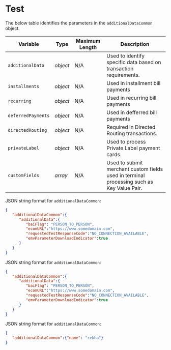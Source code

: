 # Test 

<!--
type: tab
titles: additionalDataCommon, JSON Example, example 3, example 4
-->

The below table identifies the parameters in the `additionalDataCommon` object.

| Variable | Type | Maximum Length | Description |
| --- | --- | --- | --- |
| `additionalData` | *object* | N/A | Used to identify specific data based on transaction requirements. |
| `installments` | *object* | N/A | Used in installment bill payments |
| `recurring` | *object* | N/A | Used in recurring bill payments |
| `deferredPayments` | *object* | N/A | Used in defferred bill payments |
| `directedRouting` | *object* | N/A | Required in Directed Routing transactions. |
| `privateLabel` | *object* | N/A | Used to process Private Label payment cards. |
| `customFields` | *array* | N/A | Used to submit merchant custom fields used in terminal processing such as Key Value Pair. |


<!-- type: tab -->

JSON string format for `additionalDataCommon`:

```json
{
   "additionalDataCommon":{
      "additionalData":{
         "baiFlag": "PERSON_TO_PERSON",
         "ecomURL":"https://www.somedomain.com",
         "requestedTestResponseCode":"NO_CONNECTION_AVAILABLE",
         "emvParameterDownloadIndicator":true
      }
   }
}
```

<!-- type: tab -->

JSON string format for `additionalDataCommon`:

```json
{
   "additionalDataCommon":{
      "additionalData":{
         "baiFlag": "PERSON_TO_PERSON",
         "ecomURL":"https://www.somedomain.com",
         "requestedTestResponseCode":"NO_CONNECTION_AVAILABLE",
         "emvParameterDownloadIndicator":true
      }
   }
}
```

<!-- type: tab -->

JSON string format for `additionalDataCommon`:

```json
{
   "additionalDataCommon":{"name": "rekha"}
}
```

<!-- type: tab-end -->
